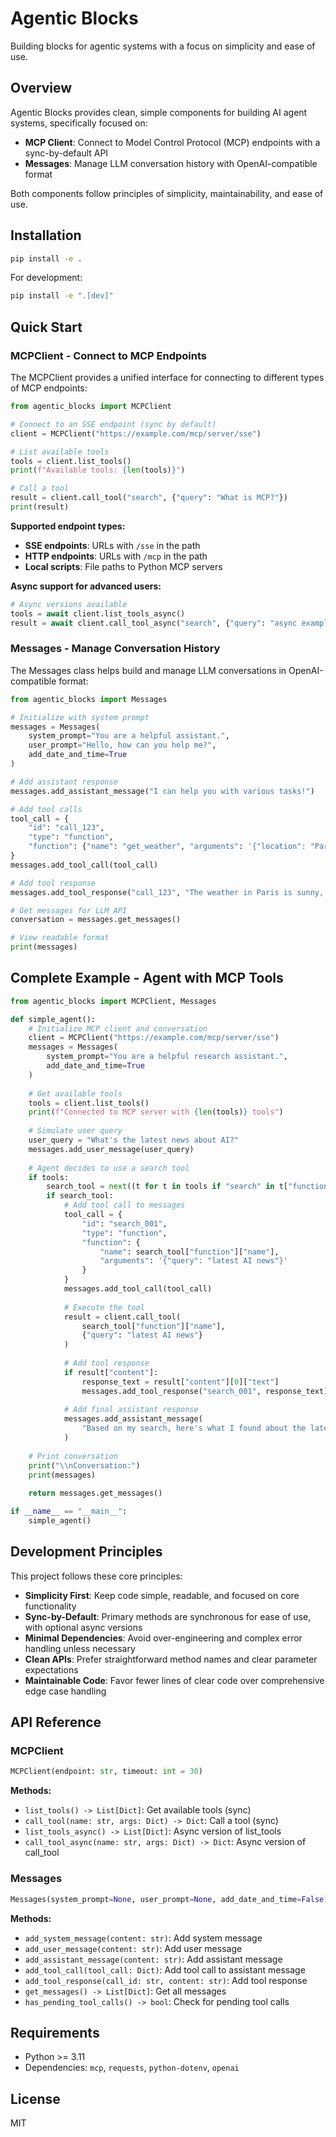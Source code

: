 # Agentic Blocks

Building blocks for agentic systems with a focus on simplicity and ease of use.

## Overview

Agentic Blocks provides clean, simple components for building AI agent systems, specifically focused on:

- **MCP Client**: Connect to Model Control Protocol (MCP) endpoints with a sync-by-default API
- **Messages**: Manage LLM conversation history with OpenAI-compatible format

Both components follow principles of simplicity, maintainability, and ease of use.

## Installation

```bash
pip install -e .
```

For development:
```bash
pip install -e ".[dev]"
```

## Quick Start

### MCPClient - Connect to MCP Endpoints

The MCPClient provides a unified interface for connecting to different types of MCP endpoints:

```python
from agentic_blocks import MCPClient

# Connect to an SSE endpoint (sync by default)
client = MCPClient("https://example.com/mcp/server/sse")

# List available tools
tools = client.list_tools()
print(f"Available tools: {len(tools)}")

# Call a tool
result = client.call_tool("search", {"query": "What is MCP?"})
print(result)
```

**Supported endpoint types:**
- **SSE endpoints**: URLs with `/sse` in the path
- **HTTP endpoints**: URLs with `/mcp` in the path  
- **Local scripts**: File paths to Python MCP servers

**Async support for advanced users:**
```python
# Async versions available
tools = await client.list_tools_async()
result = await client.call_tool_async("search", {"query": "async example"})
```

### Messages - Manage Conversation History

The Messages class helps build and manage LLM conversations in OpenAI-compatible format:

```python
from agentic_blocks import Messages

# Initialize with system prompt
messages = Messages(
    system_prompt="You are a helpful assistant.",
    user_prompt="Hello, how can you help me?",
    add_date_and_time=True
)

# Add assistant response
messages.add_assistant_message("I can help you with various tasks!")

# Add tool calls
tool_call = {
    "id": "call_123",
    "type": "function", 
    "function": {"name": "get_weather", "arguments": '{"location": "Paris"}'}
}
messages.add_tool_call(tool_call)

# Add tool response
messages.add_tool_response("call_123", "The weather in Paris is sunny, 22°C")

# Get messages for LLM API
conversation = messages.get_messages()

# View readable format
print(messages)
```

## Complete Example - Agent with MCP Tools

```python
from agentic_blocks import MCPClient, Messages

def simple_agent():
    # Initialize MCP client and conversation
    client = MCPClient("https://example.com/mcp/server/sse")
    messages = Messages(
        system_prompt="You are a helpful research assistant.",
        add_date_and_time=True
    )
    
    # Get available tools
    tools = client.list_tools()
    print(f"Connected to MCP server with {len(tools)} tools")
    
    # Simulate user query
    user_query = "What's the latest news about AI?"
    messages.add_user_message(user_query)
    
    # Agent decides to use a search tool
    if tools:
        search_tool = next((t for t in tools if "search" in t["function"]["name"]), None)
        if search_tool:
            # Add tool call to messages
            tool_call = {
                "id": "search_001",
                "type": "function",
                "function": {
                    "name": search_tool["function"]["name"],
                    "arguments": '{"query": "latest AI news"}'
                }
            }
            messages.add_tool_call(tool_call)
            
            # Execute the tool
            result = client.call_tool(
                search_tool["function"]["name"], 
                {"query": "latest AI news"}
            )
            
            # Add tool response
            if result["content"]:
                response_text = result["content"][0]["text"]
                messages.add_tool_response("search_001", response_text)
            
            # Add final assistant response
            messages.add_assistant_message(
                "Based on my search, here's what I found about the latest AI news..."
            )
    
    # Print conversation
    print("\\nConversation:")
    print(messages)
    
    return messages.get_messages()

if __name__ == "__main__":
    simple_agent()
```

## Development Principles

This project follows these core principles:

- **Simplicity First**: Keep code simple, readable, and focused on core functionality
- **Sync-by-Default**: Primary methods are synchronous for ease of use, with optional async versions
- **Minimal Dependencies**: Avoid over-engineering and complex error handling unless necessary  
- **Clean APIs**: Prefer straightforward method names and clear parameter expectations
- **Maintainable Code**: Favor fewer lines of clear code over comprehensive edge case handling

## API Reference

### MCPClient

```python
MCPClient(endpoint: str, timeout: int = 30)
```

**Methods:**
- `list_tools() -> List[Dict]`: Get available tools (sync)
- `call_tool(name: str, args: Dict) -> Dict`: Call a tool (sync)
- `list_tools_async() -> List[Dict]`: Async version of list_tools
- `call_tool_async(name: str, args: Dict) -> Dict`: Async version of call_tool

### Messages

```python
Messages(system_prompt=None, user_prompt=None, add_date_and_time=False)
```

**Methods:**
- `add_system_message(content: str)`: Add system message
- `add_user_message(content: str)`: Add user message
- `add_assistant_message(content: str)`: Add assistant message
- `add_tool_call(tool_call: Dict)`: Add tool call to assistant message
- `add_tool_response(call_id: str, content: str)`: Add tool response
- `get_messages() -> List[Dict]`: Get all messages
- `has_pending_tool_calls() -> bool`: Check for pending tool calls

## Requirements

- Python >= 3.11
- Dependencies: `mcp`, `requests`, `python-dotenv`, `openai`

## License

MIT